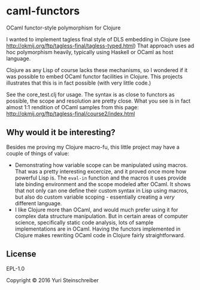 # caml-functors

OCaml functor-style polymorphism for Clojure

I wanted to implement tagless final style of DLS embedding in Clojure (see http://okmij.org/ftp/tagless-final/tagless-typed.html) That approach uses ad hoc polymorphism heavily, typically using Haskell or OCaml as host language.

Clojure as any Lisp of course lacks these mechanisms, so I wondered if it was possible to embed OCaml functor facilities in Clojure. This projects illustrates that this is in fact possible (with very little code.)

See the core_test.clj for usage. The syntax is as close to functors as possible, the scope and resolution are pretty close. What you see is in fact almost 1:1 rendition of OCaml samples from this page: http://okmij.org/ftp/tagless-final/course2/index.html

## Why would it be interesting?

Besides me proving my Clojure macro-fu, this little project may have a couple of things of value:

- Demonstrating how variable scope can be manipulated using macros. That was a pretty interesting excercize, and it proved once more how powerful Lisp is. The `eval-in` function and the macros it uses provide late binding environment and the scope modeled after OCaml. It shows that not only can one define their custom syntax in Lisp using macros, but also do custom variable scoping - essentially creating a *very* different language.
- I like Clojure more than OCaml, and would much prefer using it for complex data structure manipulation. But in certain areas of computer science, specifically static code analysis, lots of sample implementations are in OCaml. Having the functors implemented in Clojure makes rewriting OCaml code in Clojure fairly straightforward.


## License

EPL-1.0

Copyright © 2016 Yuri Steinschreiber

